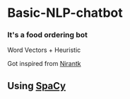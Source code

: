 # Basic-NLP-chatbot

### It's a food ordering bot 
Word Vectors + Heuristic 

Got inspired from 
[Nirantk](https://nirantk.com/)

## Using [SpaCy](https://github.com/explosion/spaCy)
